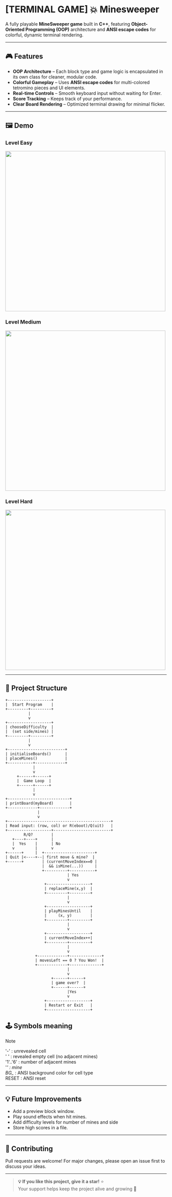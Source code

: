 # [TERMINAL GAME] 💥 Minesweeper

A fully playable **MineSweeper game** built in **C++**, featuring **Object-Oriented Programming (OOP)** architecture and **ANSI escape codes** for colorful, dynamic terminal rendering.

---

## 🎮 Features
- **OOP Architecture** – Each block type and game logic is encapsulated in its own class for cleaner, modular code.
- **Colorful Gameplay** – Uses **ANSI escape codes** for multi-colored tetromino pieces and UI elements.
- **Real-time Controls** – Smooth keyboard input without waiting for Enter.
- **Score Tracking** – Keeps track of your performance.
- **Clear Board Rendering** – Optimized terminal drawing for minimal flicker.

---

## 🖼 Demo

### Level Easy
<img src="assets/level0.gif" width="500"/>

### Level Medium
<img src="assets/level1.gif" width="500"/>

### Level Hard
<img src="assets/level2.gif" width="500"/>


---

## 📂 Project Structure

```
+-------------------+
|  Start Program    |
+---------+---------+
          |
          v
+-------------------+
| chooseDifficulty  |
|  (set side/mines) |
+---------+---------+
          |
          v
+-------------------------+
| initialiseBoards()      |
| placeMines()            |
+-----------+-------------+
            |
            v
     +------+------+
     |  Game Loop  |
     +------+------+
            |
            v
+---------------------------+
| printBoard(myBoard)       |
+-------------+-------------+
              |
              v
+---------------------------------------------+
| Read input: (row, col) or R(eboot)/Q(uit)   |
+-------------------+-------------------------+
        R/Q?        |
   +----+----+      |
   |  Yes    |      | No
   v         |      v
+------+     |  +----------------------+
| Quit |<----+--| first move & mine?  |
+------+        | (currentMoveIndex==0 |
                |  && isMine(...))     |
                +----------+-----------+
                           | Yes
                           v
                 +-------------------+
                 | replaceMine(x,y)  |
                 +---------+---------+
                           |
                           v
                 +-------------------+
                 | playMinesUntil    |
                 |     (x, y)        |
                 +---------+---------+
                           |
                           v
                 +-------------------+
                 | currentMoveIndex++|
                 +---------+---------+
                           |
                           v
             +-------------+--------------+
             | movesLeft == 0 ? You Won!  |
             +-------------+--------------+
                           |
                           v
                    +------+------+
                    | game over?  |
                    +------+------+ 
                           |Yes
                           v
                 +-------------------+
                 | Restart or Exit   |
                 +-------------------+
```
## 🕹️ Symbols meaning

> [!NOTE]  
> '-' : unrevealed cell  
> ' ' : revealed empty cell (no adjacent mines)  
> '1'..'6' : number of adjacent mines  
> '*' : mine  
> BG_* : ANSI background color for cell type  
> RESET : ANSI reset  

--- 
## 💡 Future Improvements

- Add a preview block window.
- Play sound effects when hit mines.
- Add difficulty levels for number of mines and side
- Store high scores in a file.

---

## 🤝 Contributing
Pull requests are welcome! For major changes, please open an issue first to discuss your ideas.

---

> **💡 If you like this project, give it a star!** ⭐  
> Your support helps keep the project alive and growing 🚀


